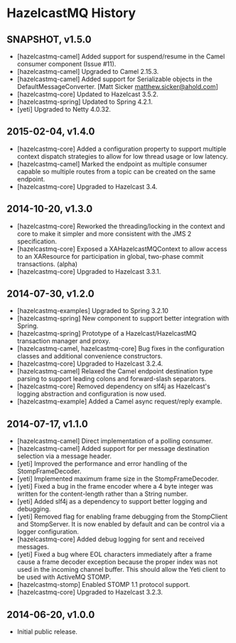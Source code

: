 # HazelcastMQ History

## SNAPSHOT, v1.5.0

- [hazelcastmq-camel] Added support for suspend/resume in the Camel consumer 
component (Issue #11).
- [hazelcastmq-camel] Upgraded to Camel 2.15.3.
- [hazelcastmq-camel] Added support for Serializable objects in the DefaultMessageConverter. [Matt Sicker <matthew.sicker@ahold.com>]
- [hazelcastmq-core] Updated to Hazelcast 3.5.2.
- [hazelcastmq-spring] Updated to Spring 4.2.1.
- [yeti] Upgraded to Netty 4.0.32.

## 2015-02-04, v1.4.0

- [hazelcastmq-core] Added a configuration property to support multiple
context dispatch strategies to allow for low thread usage or low latency.
- [hazelcastmq-camel] Marked the endpoint as multiple consumer capable so 
multiple routes from a topic can be created on the same endpoint.
- [hazelcastmq-core] Upgraded to Hazelcast 3.4.

## 2014-10-20, v1.3.0

- [hazelcastmq-core] Reworked the threading/locking in the context and core
to make it simpler and more consistent with the JMS 2 specification.
- [hazelcastmq-core] Exposed a XAHazelcastMQContext to allow access to an
XAResource for participation in global, two-phase commit transactions. (alpha)
- [hazelcastmq-core] Upgraded to Hazelcast 3.3.1.

## 2014-07-30, v1.2.0

- [hazelcastmq-examples] Upgraded to Spring 3.2.10
- [hazelcastmq-spring] New component to support better integration with Spring.
- [hazelcastmq-spring] Prototype of a Hazelcast/HazelcastMQ transaction manager and proxy.
- [hazelcastmq-camel, hazelcastmq-core] Bug fixes in the configuration classes 
  and additional convenience constructors.
- [hazelcastmq-core] Upgraded to Hazelcast 3.2.4.
- [hazelcastmq-camel] Relaxed the Camel endpoint destination type parsing to support leading colons and forward-slash separators.
- [hazelcastmq-core] Removed dependency on slf4j as Hazelcast's logging abstraction and configuration is now used.
- [hazelcastmq-example] Added a Camel async request/reply example.

## 2014-07-17, v1.1.0

- [hazelcastmq-camel] Direct implementation of a polling consumer.
- [hazelcastmq-camel] Added support for per message destination selection via a 
message header.
- [yeti] Improved the performance and error handling of the StompFrameDecoder.
- [yeti] Implemented maximum frame size in the StompFrameDecoder.
- [yeti] Fixed a bug in the frame encoder where a 4 byte integer was written 
for the content-length rather than a String number.
- [yeti] Added slf4j as a dependency to support better logging and debugging.
- [yeti] Removed flag for enabling frame debugging from the StompClient and 
StompServer. It is now enabled by default and can be control via a logger 
configuration.
- [hazelcastmq-core] Added debug logging for sent and received messages.
- [yeti] Fixed a bug where EOL characters immediately after a frame cause a 
frame decoder exception because the proper index was not used in the incoming 
channel buffer. This should allow the Yeti client to be used with ActiveMQ 
STOMP.
- [hazelcastmq-stomp] Enabled STOMP 1.1 protocol support.
- [hazelcastmq-core] Upgraded to Hazelcast 3.2.3.

## 2014-06-20, v1.0.0

- Initial public release.